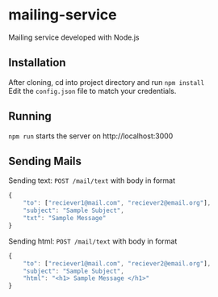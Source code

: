 # mailing-service
Mailing service developed with Node.js
## Installation
After cloning, cd into project directory and run
`npm install` <br />
Edit the `config.json` file to match your credentials.
<br />
## Running
`npm run` starts the server on http://localhost:3000 <br />

## Sending Mails

Sending text: `POST /mail/text` with body in format
```javascript
{
	"to": ["reciever1@mail.com", "reciever2@email.org"],
	"subject": "Sample Subject",
	"txt": "Sample Message"
}
```
Sending html: `POST /mail/text` with body in format
```javascript
{
	"to": ["reciever1@mail.com", "reciever2@email.org"],
	"subject": "Sample Subject",
	"html": "<h1> Sample Message </h1>"
}
```
